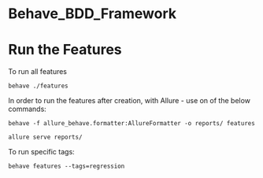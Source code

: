 # Behave_BDD_Framework

# Run the Features

To run all features

`behave ./features`

In order to run the features after creation, with Allure - use on of the below commands:

`behave -f allure_behave.formatter:AllureFormatter -o reports/ features`

`allure serve reports/`

To run specific tags:

`behave features --tags=regression`

